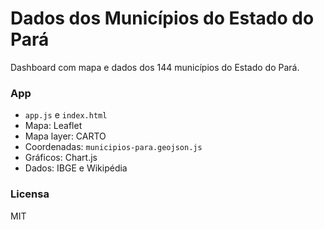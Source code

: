 # Dados dos Municípios do Estado do Pará

Dashboard com mapa e dados dos 144 municípios do Estado do Pará.

### App

- `app.js` e `index.html`
- Mapa: Leaflet
- Mapa layer: CARTO
- Coordenadas: `municipios-para.geojson.js`
- Gráficos: Chart.js
- Dados: IBGE e Wikipédia

### Licensa

MIT